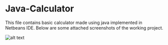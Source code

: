 # Java-Calculator

This file contains basic calculator made using java implemented in Netbeans IDE.
Below are some attached screenshots of the working project.

![alt text]()
